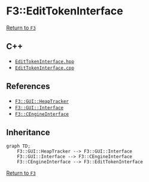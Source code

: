 # F3::EditTokenInterface

[Return to `F3`](/docs/F3.md)

## C++

- [`EditTokenInterface.hpp`](/c++/include/EditTokenInterface.hpp)
- [`EditTokenInterface.cpp`](/c++/source/EditTokenInterface.cpp)

## References

- [`F3::GUI::HeapTracker`](/docs/F3/GUI/HeapTracker.md)
- [`F3::GUI::Interface`](/docs/F3/GUI/Interface.md)
- [`F3::CEngineInterface`](/docs/F3/CEngineInterface.md)

## Inheritance

```mermaid
graph TD;
    F3::GUI::HeapTracker --> F3::GUI::Interface
    F3::GUI::Interface --> F3::CEngineInterface
    F3::CEngineInterface --> F3::EditTokenInterface
```

[Return to `F3`](/docs/F3.md)